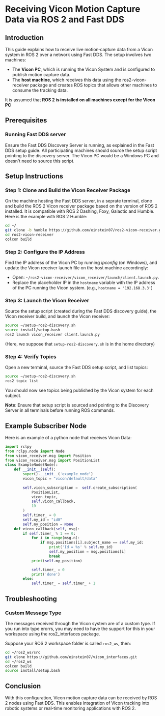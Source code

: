 # Receiving Vicon Motion Capture Data via ROS 2 and Fast DDS

## Introduction
This guide explains how to receive live motion‑capture data from a Vicon system in ROS 2 over a network using Fast DDS. The setup involves two machines:
<ul>
<li>The <strong>Vicon PC</strong>, which is running the Vicon System and is configured to publish motion capture data.</li>
<li>The <strong>host machine</strong>, which receives this data using the <a ref="https://github.com/einstein07/ros2-vicon-receiver">ros2-vicon-receiver</a> package and creates ROS topics that allows other machines to consume the tracking data.</li>
</ul>

It is assumed that **ROS 2 is installed on all machines except for the Vicon PC**

## Prerequisites

### Running Fast DDS server
Ensure the Fast DDS Discovery Server is running, as explained in the Fast DDS setup guide. All participating machines should source the setup script pointing to the discovery server. The Vicon PC would be a Windows PC and doesn't need to source this script.

## Setup Instructions

### Step 1: Clone and Build the Vicon Receiver Package
On the machine hosting the Fast DDS server, in a seprate terminal, clone and build the ROS 2 Vicon receiver package based on the version of ROS 2 installed. It is compatible with ROS 2 Dashing, Foxy, Galactic and Humble. Here is the example with ROS 2 Humble:
```bash
cd ~/
git clone -b humble https://github.com/einstein07/ros2-vicon-receiver.git
cd ros2-vicon-receiver
colcon build
```

### Step 2: Configure the IP Address
Find the IP address of the Vicon PC by running <em>ipconfig</em> (on Windows), and update the Vicon receiver launch file on the host machine accordingly:

- Open: `~/ros2-vicon-receiver/vicon_receiver/launch/client.launch.py`.
- Replace the placeholder IP in the `hostname` variable with the IP address of the PC running the Vicon system. (e.g., `hostname = '192.168.3.3'`)


### Step 3: Launch the Vicon Receiver
Source the setup script (created during the Fast DDS discovery guide), the Vicon receiver build, and launch the Vicon receiver:
```bash
source ~/setup-ros2-discovery.sh
source install/setup.bash
ros2 launch vicon_receiver client.launch.py
```
(Here, we suppose that `setup-ros2-discovery.sh` is in the home directory)

### Step 4: Verify Topics
Open a new terminal, source the Fast DDS setup script, and list topics:
```bash
source ~/setup-ros2-discovery.sh
ros2 topic list
```
You should now see topics being published by the Vicon system for each subject.

**Note**: Ensure that setup script is sourced and pointing to the Discovery Server in all terminals before running ROS commands.

## Example Subscriber Node

Here is an example of a python node that receives Vicon Data:
```python
import rclpy
from rclpy.node import Node
from vicon_receiver.msg import Position
from vicon_receiver.msg import PositionList
class ExampleNode(Node):
    def __init__(self):
        super().__init__('example_node')
        vicon_topic = "vicon/default/data"
        
        self.vicon_subscription =  self.create_subscription(
            PositionList,
            vicon_topic,
            self.vicon_callback,
            10
        )
        self.timer_ = 0
        self.my_id = "id0"
        self.my_position = None
    def vicon_callback(self, msg):
        if self.timer_ % 1 == 0:
            for i in range(msg.n):
                if msg.positions[i].subject_name == self.my_id:
                    print('Id = %s' % self.my_id)
                    self.my_position = msg.positions[i]
                    break
            print(self.my_position)

            self.timer_ = 0
            print('done')
        else:
            self.timer_ = self.timer_ + 1

```

## Troubleshooting

### Custom Message Type
The messages received through the Vicon system are of a custom type. If you run into type erorrs, you may need to have the support for this in your workspace using the <a ref="https://github.com/einstein07/vicon_interfaces">ros2_interfaces</a> package.

Suppose your ROS 2 workspace folder is called `ros2_ws`, then:

```bash
cd ~/ros2_ws/src
git clone https://github.com/einstein07/vicon_interfaces.git
cd ~/ros2_ws
colcon build
source install/setup.bash
```

## Conclusion
With this configuration, Vicon motion capture data can be received by ROS 2 nodes using Fast DDS. This enables integration of Vicon tracking into robotic systems or real-time monitoring applications with ROS 2.